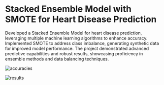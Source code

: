# Stacked Ensemble Model with SMOTE for Heart Disease Prediction
Developed a Stacked Ensemble Model for heart disease prediction, leveraging multiple machine
learning algorithms to enhance accuracy. Implemented SMOTE to address class imbalance,
generating synthetic data for improved model performance. The project demonstrated advanced
predictive capabilities and robust results, showcasing proficiency in ensemble methods and data
balancing techniques.


![accuracies](https://github.com/user-attachments/assets/32424787-718b-4f97-b34a-bc715d6283f3)

![results](https://github.com/user-attachments/assets/a8891e7f-fb12-4f61-8970-384c2cf8f2d9)
